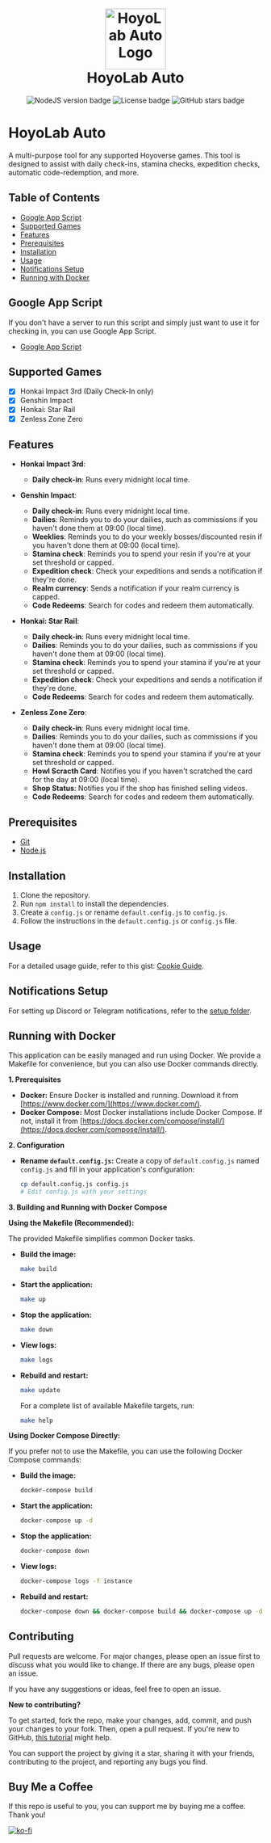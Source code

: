 <h1 align="center">
    <img width="120" height="120" src="https://i.ibb.co/nRqTkXv/image.png" alt="HoyoLab Auto Logo"><br>
    HoyoLab Auto
</h1>

<p align="center">
   <img src="https://img.shields.io/badge/NodeJS-20.2.0-green" alt="NodeJS version badge">
   <img src="https://img.shields.io/github/license/torikushiii/hoyolab-auto" alt="License badge">
   <img src="https://img.shields.io/github/stars/torikushiii/hoyolab-auto" alt="GitHub stars badge">
</p>

# HoyoLab Auto

A multi-purpose tool for any supported Hoyoverse games. This tool is designed to assist with daily check-ins, stamina checks, expedition checks, automatic code-redemption, and more.

## Table of Contents
- [Google App Script](#google-app-script)
- [Supported Games](#supported-games)
- [Features](#features)
- [Prerequisites](#prerequisites)
- [Installation](#installation)
- [Usage](#usage)
- [Notifications Setup](#notifications-setup)
- [Running with Docker](#running-with-docker)

## Google App Script
If you don't have a server to run this script and simply just want to use it for checking in, you can use Google App Script.
  - [Google App Script](https://github.com/torikushiii/hoyolab-auto/tree/main/services)

## Supported Games
- [x] Honkai Impact 3rd (Daily Check-In only)
- [x] Genshin Impact
- [x] Honkai: Star Rail
- [x] Zenless Zone Zero

## Features
- **Honkai Impact 3rd**:
  - **Daily check-in**: Runs every midnight local time.

- **Genshin Impact**:
  - **Daily check-in**: Runs every midnight local time.
  - **Dailies**: Reminds you to do your dailies, such as commissions if you haven't done them at 09:00 (local time).
  - **Weeklies**: Reminds you to do your weekly bosses/discounted resin if you haven't done them at 09:00 (local time).
  - **Stamina check**: Reminds you to spend your resin if you're at your set threshold or capped.
  - **Expedition check**: Check your expeditions and sends a notification if they're done.
  - **Realm currency**: Sends a notification if your realm currency is capped.
  - **Code Redeems**: Search for codes and redeem them automatically.
- **Honkai: Star Rail**:
  - **Daily check-in**: Runs every midnight local time.
  - **Dailies**: Reminds you to do your dailies, such as commissions if you haven't done them at 09:00 (local time).
  - **Stamina check**: Reminds you to spend your stamina if you're at your set threshold or capped.
  - **Expedition check**: Check your expeditions and sends a notification if they're done.
  - **Code Redeems**: Search for codes and redeem them automatically.
- **Zenless Zone Zero**:
  - **Daily check-in**: Runs every midnight local time.
  - **Dailies**: Reminds you to do your dailies, such as commissions if you haven't done them at 09:00 (local time).
  - **Stamina check**: Reminds you to spend your stamina if you're at your set threshold or capped.
  - **Howl Scracth Card**: Notifies you if you haven't scratched the card for the day at 09:00 (local time).
  - **Shop Status**: Notifies you if the shop has finished selling videos.
  - **Code Redeems**: Search for codes and redeem them automatically.

## Prerequisites
- [Git](https://git-scm.com/downloads)
- [Node.js](https://nodejs.org/en/)

## Installation
1. Clone the repository.
2. Run `npm install` to install the dependencies.
3. Create a `config.js` or rename `default.config.js` to `config.js`.
4. Follow the instructions in the `default.config.js` or `config.js` file.

## Usage
For a detailed usage guide, refer to this gist: [Cookie Guide](https://gist.github.com/torikushiii/59eff33fc8ea89dbc0b2e7652db9d3fd).

## Notifications Setup
For setting up Discord or Telegram notifications, refer to the [setup folder](https://github.com/torikushiii/hoyolab-auto/tree/main/setup).

## Running with Docker

This application can be easily managed and run using Docker. We provide a Makefile 
for convenience, but you can also use Docker commands directly.

**1. Prerequisites**

- **Docker:**  Ensure Docker is installed and running. Download it from [https://www.docker.com/](https://www.docker.com/).
- **Docker Compose:** Most Docker installations include Docker Compose. If not, install it from [https://docs.docker.com/compose/install/](https://docs.docker.com/compose/install/).

**2. Configuration**

- **Rename `default.config.js`:** Create a copy of `default.config.js` named `config.js` and fill in your application's configuration:
  ```bash
  cp default.config.js config.js
  # Edit config.js with your settings 
  ```

**3. Building and Running with Docker Compose**

**Using the Makefile (Recommended):**

The provided Makefile simplifies common Docker tasks. 

- **Build the image:**
  ```bash
  make build 
  ``` 
- **Start the application:**
  ```bash
  make up
  ```
- **Stop the application:**
  ```bash
  make down
  ```
- **View logs:**
  ```bash
  make logs 
  ```
- **Rebuild and restart:**
  ```bash
  make update 
  ```
  
  For a complete list of available Makefile targets, run:

  ```bash
  make help
  ```

**Using Docker Compose Directly:**

If you prefer not to use the Makefile, you can use the following Docker Compose commands:

- **Build the image:**
  ```bash
  docker-compose build
  ```
- **Start the application:**
  ```bash
  docker-compose up -d
  ```
- **Stop the application:**
  ```bash
  docker-compose down
  ```
- **View logs:**
  ```bash
  docker-compose logs -f instance
  ```
- **Rebuild and restart:**
  ```bash
  docker-compose down && docker-compose build && docker-compose up -d
  ```

## Contributing
Pull requests are welcome. For major changes, please open an issue first to discuss what you would like to change. If there are any bugs, please open an issue.

If you have any suggestions or ideas, feel free to open an issue.

**New to contributing?**

To get started, fork the repo, make your changes, add, commit, and push your changes to your fork. Then, open a pull request. If you're new to GitHub, [this tutorial](https://www.freecodecamp.org/news/how-to-make-your-first-pull-request-on-github-3#let-s-make-our-first-pull-request-) might help.

You can support the project by giving it a star, sharing it with your friends, contributing to the project, and reporting any bugs you find.

## Buy Me a Coffee
If this repo is useful to you, you can support me by buying me a coffee. Thank you!

[![ko-fi](https://ko-fi.com/img/githubbutton_sm.svg)](https://ko-fi.com/torikushiii)
